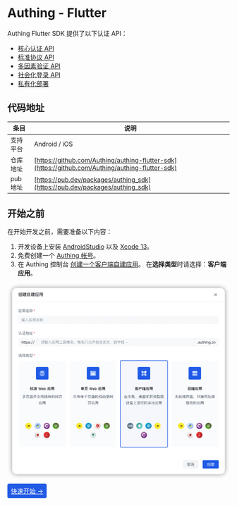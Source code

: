 # Authing - Flutter

<LastUpdated/>

Authing Flutter SDK 提供了以下认证 API：

* [核心认证 API](./authentication/README.md)
* [标准协议 API](./protocol/README.md)
* [多因素验证 API](./mfa/README.md)
* [社会化登录 API](./social/README.md)
* [私有化部署](./onpremise.md)

## 代码地址

| 条目     | 说明                                                         |
| -------- | ------------------------------------------------------------ |
| 支持平台 | Android / iOS                                                 |
| 仓库地址 | [https://github.com/Authing/authing-flutter-sdk](https://github.com/Authing/authing-flutter-sdk) |
| pub 地址 | [https://pub.dev/packages/authing_sdk](https://pub.dev/packages/authing_sdk) |

## 开始之前

在开始开发之前，需要准备以下内容：

1. 开发设备上安装 [AndroidStudio](https://developer.android.google.cn/studio) 以及 [Xcode 13](https://developer.apple.com/xcode/)。
2. 免费创建一个 [Authing 帐号](https://www.authing.cn/)。
3. 在 Authing 控制台 [创建一个客户端自建应用](/guides/app-new/create-app/create-app.md)。
在**选择类型**时请选择：**客户端应用**。

  <img src="./images/create_client_application.png" alt="drawing" width="620"/>
<br>

<span style="background-color: #215ae5;a:link:color:#FFF;padding:8px;border-radius: 4px;"><a href="./develop.html" style="color:#FFF;">快速开始 →</a>
</span>

<br>

